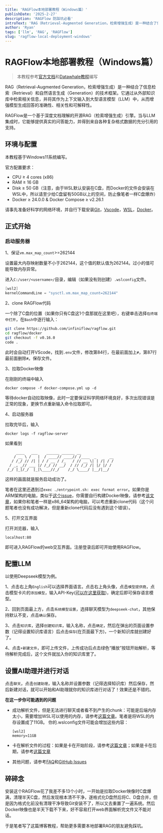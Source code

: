 ```yaml
---
title: 'RAGFlow本地部署教程（Windows篇）'
publishDate: '2025-2-27'
description: 'RAGFlow 防踩坑必看'
introText: 'RAG（Retrieval-Augmented Generation，检索增强生成）是一种结合了信息检索（Retrieval）和自然语言生成（Generation）的技术框架。它通过从外部知识库中检索相关信息，并将其作为上下文输入到大型语言模型（LLM）中，从而增强模型生成回答的准确性、相关性和可解释性。RAGFlow是一个基于深度文档理解的开源RAG（检索增强生成）引擎。当与LLM集成时，它能够提供真实的问答能力，并得到来自各种复杂格式数据的充分引用的支持。'
author: 'Ryan'
tags: ['llm', 'RAG', 'RAGFlow']
slug: 'ragflow-local-deployment-windows'
---
```


# RAGFlow本地部署教程（Windows篇）

> 本教程参考[官方文档](https://ragflow.io/docs/dev/)和[Datawhale教程](https://mp.weixin.qq.com/s/p6iwPz3LCv3QI7d-b2u1rA)编写

RAG（Retrieval-Augmented Generation，检索增强生成）是一种结合了信息检索（Retrieval）和自然语言生成（Generation）的技术框架。它通过从外部知识库中检索相关信息，并将其作为上下文输入到大型语言模型（LLM）中，从而增强模型生成回答的准确性、相关性和可解释性。

RAGFlow是一个基于深度文档理解的开源RAG（检索增强生成）引擎。当与LLM集成时，它能够提供真实的问答能力，并得到来自各种复杂格式数据的充分引用的支持。

## 环境与配置

本教程基于Windows11系统编写。

官方配置要求：

- CPU ≥ 4 cores (x86)
- RAM ≥ 16 GB
- Disk ≥ 50 GB（注意，由于WSL默认安装在C盘，而Docker的文件会安装在WSL中，所以请至少给C盘留有50GB以上的空间，防止像笔者一样C盘爆炸）
- Docker ≥ 24.0.0 & Docker Compose ≥ v2.26.1

请事先准备好科学的网络环境，并自行下载安装[Git](https://git-scm.com/downloads)，[Vscode](https://code.visualstudio.com)，[WSL](https://learn.microsoft.com/zh-cn/windows/wsl/install)，[Docker](https://docs.docker.com/desktop/setup/install/windows-install/)。

## 正式开始

### 启动服务器

1、保证`vm.max_map_count`>=262144

设置最大内存映射数量不小于262144，这个值的默认值为262144。过小的值可能导致内存异常。

进入`C:/user/<username>/`目录，编辑（如果没有则创建）`.wslconfig`文件。

```powershell
[wsl2]
kernelCommandLine = "sysctl.vm.max_map_count=262144"
```

2、clone RAGFlow代码

一个除了C盘的位置（如果你只有C盘这1个盘那就在这里吧），右键单击选择`在终端中打开`，在`Bash`中逐行输入：

```bash
git clone https://github.com/infiniflow/ragflow.git
cd ragflow/docker
git checkout -f v0.16.0
code .
```

此时会自动打开VScode，找到`.env`文件，修改第84行，在最前面加上`#`，第87行最前面删除`#`。保存文件。

3、拉取Docker映像

在刚刚的终端中输入

```
docker compose -f docker-compose.yml up -d
```

等待docker自动拉取映像，此时一定要保证科学网络环境良好，多次出现错误是正常的现象，更换节点重新输入命令拉取即可。

4、启动服务器

拉取完毕后，输入

```powe
docker logs -f ragflow-server
```

如果看到

```pow
     ____   ___    ______ ______ __
    / __ \ /   |  / ____// ____// /____  _      __
   / /_/ // /| | / / __ / /_   / // __ \| | /| / /
  / _, _// ___ |/ /_/ // __/  / // /_/ /| |/ |/ /
 /_/ |_|/_/  |_|\____//_/    /_/ \____/ |__/|__/

```

这样的画面就是服务启动成功了。

笔者在这里还遇到过`exec ./entrypoint.sh: exec format error`。如果你是ARM架构的电脑，类似于[这个issue](https://github.com/infiniflow/ragflow/issues/5332)，你需要自行构建Docker映像，请参考[该文章](https://ragflow.io/docs/dev/build_docker_image)，如果你和笔者一样是x86_64架构的电脑，可以考虑重新clone代码（这个问题笔者也没有成功解决，但是重新clone代码后没有遇到这个错误）。

5、打开交互界面

打开浏览器，输入

```url
localhost:80
```

即可进入RAGFlow的web交互界面。注册登录后即可开始使用RAGFlow。

## 配置LLM

以使用Deepseek模型为例。

1、点击右上角`English`可以选择界面语言。点击右上角头像，点击`模型提供商`，点击模型卡片的`添加模型`，输入API-Key([可以在这里获取](https://platform.deepseek.com/usage))，确定后即可保存语言模型。

2、回到页面最上方，点击`系统模型设置`，选择聊天模型为`deepseek-chat`，其他保持默认不变，点击`确认`保存。

3、点击`知识库`，选择`创建知识库`，输入名称，点击`确定`，然后在弹出的页面设置参数（记得设置知识库语言）后点击`保存`(在页面最下方)，一个新知识库就创建好了。

4、点击`+新建文件`，即可上传文件，上传成功后点击绿色“播放”按钮开始解析，等待解析完成后，这个文件就加入你的知识库里了。

## 设置AI助理并进行对话

点击`聊天`，点击`创建助理`，输入名称并设置参数（记得选择知识库）然后保存，然后新建对话，就可以开始和AI助理就你的知识库进行对话了！效果还是不错的。

**在这一步你可能遇到的问题**

- 成功解析文件，但是无法进行聊天或者看不到产生的chunk：可能是后端内存太小，需要增加WSL可以使用的内存，请参考[这篇文章](https://learn.microsoft.com/zh-cn/windows/wsl/wsl-config#wslconfig)。笔者是将WSL的内存设置成了11GB。
  你的.wslconfig文件可能会增加这些内容：

  ```config
  [wsl2]
  memory=11GB
  ```

- 卡在解析文件的过程：如果是卡在开始阶段，请参考[这篇文章](https://ragflow.io/docs/dev/faq#why-does-my-document-parsing-stall-at-under-one-percent)；如果是卡在后期，请参考[这篇文章](https://ragflow.io/docs/dev/faq#why-does-my-pdf-parsing-stall-near-completion-while-the-log-does-not-show-any-error)

- 其他问题，请参考[FAQ](https://ragflow.io/docs/dev/faq)和[GitHub Issues](https://github.com/infiniflow/ragflow/issues)

## 碎碎念

安装这个RAGFlow花了我差不多13个小时，一开始是拉取Docker映像时C盘爆满，清理半天C盘，然后发现根本清不干净，遂格式化D盘然后将C、D盘合并，但是因为格式化前没有清理干净导致Git安装不了，所以又去重置了一遍系统。然后Docker映像也是半天下载不下来，好不容易打开web界面解析完文件又不能对话。

于是笔者写了这篇博客教程，帮助更多需要本地部署RAG的朋友避免踩坑。
